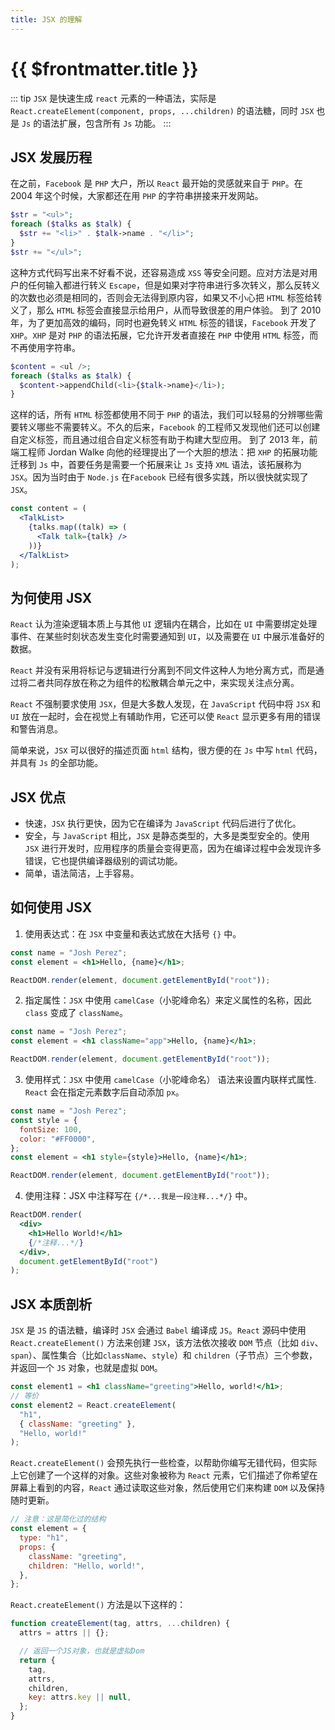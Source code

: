 ```yaml
---
title: JSX 的理解
---
```


# {{ $frontmatter.title }}

::: tip
`JSX` 是快速生成 `react` 元素的一种语法，实际是 `React.createElement(component, props, ...children)` 的语法糖，同时 `JSX` 也是 `Js` 的语法扩展，包含所有 `Js` 功能。
:::

## JSX 发展历程

在之前，`Facebook` 是 `PHP` 大户，所以 `React` 最开始的灵感就来自于 `PHP`。在 2004 年这个时候，大家都还在用 `PHP` 的字符串拼接来开发网站。

```php
$str = "<ul>";
foreach ($talks as $talk) {
  $str += "<li>" . $talk->name . "</li>";
}
$str += "</ul>";
```

这种方式代码写出来不好看不说，还容易造成 `XSS` 等安全问题。应对方法是对用户的任何输入都进行转义 `Escape`，但是如果对字符串进行多次转义，那么反转义的次数也必须是相同的，否则会无法得到原内容，如果又不小心把 `HTML` 标签给转义了，那么 `HTML` 标签会直接显示给用户，从而导致很差的用户体验。
到了 2010 年，为了更加高效的编码，同时也避免转义 `HTML` 标签的错误，`Facebook` 开发了 `XHP`。`XHP` 是对 `PHP` 的语法拓展，它允许开发者直接在 `PHP` 中使用 `HTML` 标签，而不再使用字符串。

```php
$content = <ul />;
foreach ($talks as $talk) {
  $content->appendChild(<li>{$talk->name}</li>);
}
```

这样的话，所有 `HTML` 标签都使用不同于 `PHP` 的语法，我们可以轻易的分辨哪些需要转义哪些不需要转义。不久的后来，`Facebook` 的工程师又发现他们还可以创建自定义标签，而且通过组合自定义标签有助于构建大型应用。
到了 2013 年，前端工程师 Jordan Walke 向他的经理提出了一个大胆的想法：把 `XHP` 的拓展功能迁移到 `Js` 中，首要任务是需要一个拓展来让 `Js` 支持 `XML` 语法，该拓展称为 `JSX`。因为当时由于 `Node.js` 在`Facebook` 已经有很多实践，所以很快就实现了 `JSX`。

```jsx
const content = (
  <TalkList>
    {talks.map((talk) => (
      <Talk talk={talk} />
    ))}
  </TalkList>
);
```

## 为何使用 JSX

`React` 认为渲染逻辑本质上与其他 `UI` 逻辑内在耦合，比如在 `UI` 中需要绑定处理事件、在某些时刻状态发生变化时需要通知到 `UI`，以及需要在 `UI` 中展示准备好的数据。

`React` 并没有采用将标记与逻辑进行分离到不同文件这种人为地分离方式，而是通过将二者共同存放在称之为组件的松散耦合单元之中，来实现关注点分离。

`React` 不强制要求使用 `JSX`，但是大多数人发现，在 `JavaScript` 代码中将 `JSX` 和 `UI` 放在一起时，会在视觉上有辅助作用，它还可以使 `React` 显示更多有用的错误和警告消息。

简单来说，`JSX` 可以很好的描述页面 `html` 结构，很方便的在 `Js` 中写 `html` 代码，并具有 `Js` 的全部功能。

## JSX 优点

- 快速，`JSX` 执行更快，因为它在编译为 `JavaScript` 代码后进行了优化。
- 安全，与 `JavaScript` 相比，`JSX` 是静态类型的，大多是类型安全的。使用 `JSX` 进行开发时，应用程序的质量会变得更高，因为在编译过程中会发现许多错误，它也提供编译器级别的调试功能。
- 简单，语法简洁，上手容易。

## 如何使用 JSX

1. 使用表达式：在 `JSX` 中变量和表达式放在大括号 `{}` 中。

```jsx
const name = "Josh Perez";
const element = <h1>Hello, {name}</h1>;

ReactDOM.render(element, document.getElementById("root"));
```

2. 指定属性：`JSX` 中使用 `camelCase`（小驼峰命名）来定义属性的名称，因此 `class` 变成了 `className`。

```jsx
const name = "Josh Perez";
const element = <h1 className="app">Hello, {name}</h1>;

ReactDOM.render(element, document.getElementById("root"));
```

3. 使用样式：`JSX` 中使用 `camelCase`（小驼峰命名） 语法来设置内联样式属性. `React` 会在指定元素数字后自动添加 `px`。

```jsx
const name = "Josh Perez";
const style = {
  fontSize: 100,
  color: "#FF0000",
};
const element = <h1 style={style}>Hello, {name}</h1>;

ReactDOM.render(element, document.getElementById("root"));
```

4. 使用注释：JSX 中注释写在 `{/*...我是一段注释...*/}` 中。

```jsx
ReactDOM.render(
  <div>
    <h1>Hello World!</h1>
    {/*注释...*/}
  </div>,
  document.getElementById("root")
);
```

## JSX 本质剖析

`JSX` 是 `JS` 的语法糖，编译时 `JSX` 会通过 `Babel` 编译成 `JS`。`React` 源码中使用 `React.createElement()` 方法来创建 `JSX`，该方法依次接收 `DOM` 节点（比如 `div`、`span`）、属性集合（比如`className`、`style`）和 `children`（子节点）三个参数，并返回一个 `JS` 对象，也就是虚拟 `DOM`。

```jsx
const element1 = <h1 className="greeting">Hello, world!</h1>;
// 等价
const element2 = React.createElement(
  "h1",
  { className: "greeting" },
  "Hello, world!"
);
```

`React.createElement()` 会预先执行一些检查，以帮助你编写无错代码，但实际上它创建了一个这样的对象。这些对象被称为 `React` 元素，它们描述了你希望在屏幕上看到的内容，`React` 通过读取这些对象，然后使用它们来构建 `DOM` 以及保持随时更新。

```jsx
// 注意：这是简化过的结构
const element = {
  type: "h1",
  props: {
    className: "greeting",
    children: "Hello, world!",
  },
};
```

`React.createElement()` 方法是以下这样的：

```js
function createElement(tag, attrs, ...children) {
  attrs = attrs || {};

  // 返回一个JS对象，也就是虚拟Dom
  return {
    tag,
    attrs,
    children,
    key: attrs.key || null,
  };
}
```
